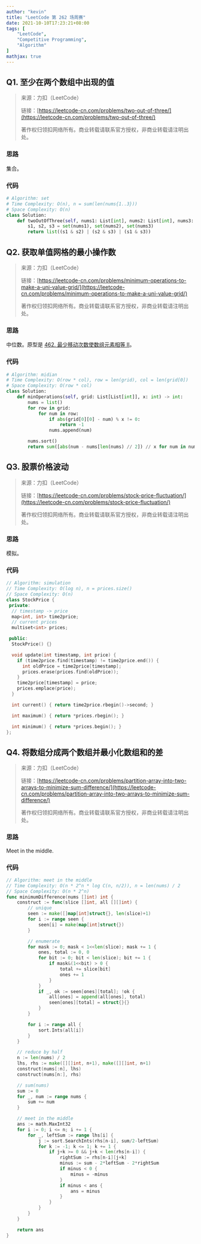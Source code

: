 ```yaml
---
author: "kevin"
title: "LeetCode 第 262 场周赛"
date: 2021-10-10T17:23:21+08:00
tags: [
    "LeetCode",
    "Competitive Programming",
    "Algorithm"
]
mathjax: true
---
```


## Q1. 至少在两个数组中出现的值

> 来源：力扣（LeetCode）
>
> 链接：[https://leetcode-cn.com/problems/two-out-of-three/](https://leetcode-cn.com/problems/two-out-of-three/)
>
> 著作权归领扣网络所有。商业转载请联系官方授权，非商业转载请注明出处。

### 思路

集合。

### 代码

```python
# Algorithm: set
# Time Complexity: O(n), n = sum(len(nums{1..3}))
# Space Complexity: O(n)
class Solution:
    def twoOutOfThree(self, nums1: List[int], nums2: List[int], nums3: List[int]) -> List[int]:
        s1, s2, s3 = set(nums1), set(nums2), set(nums3)
        return list((s1 & s2) | (s2 & s3) | (s1 & s3))
```

## Q2. 获取单值网格的最小操作数

> 来源：力扣（LeetCode）
>
> 链接：[https://leetcode-cn.com/problems/minimum-operations-to-make-a-uni-value-grid/](https://leetcode-cn.com/problems/minimum-operations-to-make-a-uni-value-grid/)
>
> 著作权归领扣网络所有。商业转载请联系官方授权，非商业转载请注明出处。

### 思路

中位数。原型是 [462. 最少移动次数使数组元素相等 II](https://leetcode-cn.com/problems/minimum-moves-to-equal-array-elements-ii/)。


### 代码

```python
# Algorithm: midian
# Time Complexity: O(row * col), row = len(grid), col = len(grid[0])
# Space Complexity: O(row * col)
class Solution:
    def minOperations(self, grid: List[List[int]], x: int) -> int:
        nums = list()
        for row in grid:
            for num in row:
                if abs(grid[0][0] - num) % x != 0:
                    return -1
                nums.append(num)

        nums.sort()
        return sum([abs(num - nums[len(nums) // 2]) // x for num in nums])
```


## Q3. 股票价格波动

> 来源：力扣（LeetCode）
>
> 链接：[https://leetcode-cn.com/problems/stock-price-fluctuation/](https://leetcode-cn.com/problems/stock-price-fluctuation/)
>
> 著作权归领扣网络所有。商业转载请联系官方授权，非商业转载请注明出处。

### 思路

模拟。


### 代码

```c++
// Algorithm: simulation
// Time Complexity: O(log n), n = prices.size()
// Space Complexity: O(n)
class StockPrice {
 private:
  // timestamp -> price
  map<int, int> time2price;
  // current prices
  multiset<int> prices;

 public:
  StockPrice() {}

  void update(int timestamp, int price) {
    if (time2price.find(timestamp) != time2price.end()) {
      int oldPrice = time2price[timestamp];
      prices.erase(prices.find(oldPrice));
    }
    time2price[timestamp] = price;
    prices.emplace(price);
  }

  int current() { return time2price.rbegin()->second; }

  int maximum() { return *prices.rbegin(); }

  int minimum() { return *prices.begin(); }
};
```


## Q4. 将数组分成两个数组并最小化数组和的差

> 来源：力扣（LeetCode）
>
> 链接：[https://leetcode-cn.com/problems/partition-array-into-two-arrays-to-minimize-sum-difference/](https://leetcode-cn.com/problems/partition-array-into-two-arrays-to-minimize-sum-difference/)
>
> 著作权归领扣网络所有。商业转载请联系官方授权，非商业转载请注明出处。

### 思路

Meet in the middle.

### 代码

```Go
// Algorithm: meet in the middle
// Time Complexity: O(n * 2^n * log C(n, n/2)), n = len(nums) / 2
// Space Complexity: O(n * 2^n)
func minimumDifference(nums []int) int {
	construct := func(slice []int, all [][]int) {
		// unique
		seen := make([]map[int]struct{}, len(slice)+1)
		for i := range seen {
			seen[i] = make(map[int]struct{})
		}

		// enumerate
		for mask := 0; mask < 1<<len(slice); mask += 1 {
			ones, total := 0, 0
			for bit := 0; bit < len(slice); bit += 1 {
				if mask&(1<<bit) > 0 {
					total += slice[bit]
					ones += 1
				}
			}
			if _, ok := seen[ones][total]; !ok {
				all[ones] = append(all[ones], total)
				seen[ones][total] = struct{}{}
			}
		}

		for i := range all {
			sort.Ints(all[i])
		}
	}

	// reduce by half
	n := len(nums) / 2
	lhs, rhs := make([][]int, n+1), make([][]int, n+1)
	construct(nums[:n], lhs)
	construct(nums[n:], rhs)

	// sum(nums)
	sum := 0
	for _, num := range nums {
		sum += num
	}

	// meet in the middle
	ans := math.MaxInt32
	for i := 0; i <= n; i += 1 {
		for _, leftSum := range lhs[i] {
			j := sort.SearchInts(rhs[n-i], sum/2-leftSum)
			for k := -1; k <= 1; k += 1 {
				if j+k >= 0 && j+k < len(rhs[n-i]) {
					rightSum := rhs[n-i][j+k]
					minus := sum - 2*leftSum - 2*rightSum
					if minus < 0 {
						minus = -minus
					}
					if minus < ans {
						ans = minus
					}
				}
			}
		}
	}

	return ans
}

```
